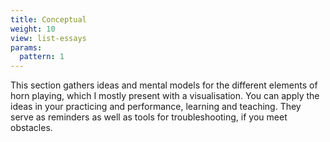 ```yaml
---
title: Conceptual
weight: 10
view: list-essays
params:
  pattern: 1
---
```


This section gathers ideas and mental models for the different elements of horn playing, which I mostly present with a visualisation. You can apply the ideas in your practicing and performance, learning and teaching. They serve as reminders as well as tools for troubleshooting, if you meet obstacles.
